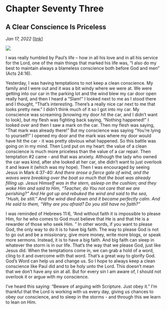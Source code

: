 # Chapter Seventy Three
## A Clear Conscience Is Priceless
*Jan 17, 2022*
[[link](https://nccf.church/Blog.aspx?BlogID=217)] 

![](images/217.jpg)

I was really humbled by Paul’s life – how in all his love and in all his service for the Lord, one of the main things that marked his life was, “I also do my best to maintain always a blameless conscience both before God and men” (Acts 24:16).

Yesterday, I was having temptations to not keep a clean conscience. My family and I were out and it was a bit windy where we were at. We were getting into our car in the parking lot and the wind blew my car door open really hard, and then I heard a “Slam!” I looked next to me as I stood there and I thought, “That’s interesting. There’s a really nice car next to me that looks pretty new.” I didn’t think much of it so I got into my car. My conscience was screaming (knowing my door hit the car, and I didn’t want to look), but my flesh was fighting back saying, “Nothing happened!” I looked over and then I saw a mark on the car. Then my flesh was saying, “That mark was already there!” But my conscience was saying “You’re lying to yourself!” I opened my door and the mark was where my door would have hit the car - it was pretty obvious what happened. So this battle was going on in my mind. Then Lord put on my heart: the value of a clean conscience is much more priceless than the value of a car repair. Then temptation #2 came - and that was anxiety. Although the lady who owned the car was kind, after she looked at her car, she didn’t want to just overlook it and leave it (which was my hope). Then I was encouraged by seeing Jesus in Mark 4:37-40: *And there arose a fierce gale of wind, and the waves were breaking over the boat so much that the boat was already filling up. Jesus Himself was in the stern, asleep on the cushion; and they woke Him and said to Him, “Teacher, do You not care that we are perishing?” And He got up and rebuked the wind and said to the sea, “Hush, be still.” And the wind died down and it became perfectly calm. And He said to them, “Why are you afraid? Do you still have no faith?”*

I was reminded of Hebrews 11:6, “And without faith it is impossible to please Him, for he who comes to God must believe that He is and that He is a rewarder of those who seek Him. ” In other words, if you want to please God, the only way to do it is to have big faith. The way to please God is not to go out and be a missionary, give more money, write more blogs, or speak more sermons. Instead, it is to have a big faith. And big faith can sleep in whatever the storm is in our life. That’s the way that we please God, just like Jesus did. When the temptations come in, we can grab a hold of a word, cling to it and overcome with that word. That’s a great way to glorify God. God’s Word can help us and change us. So I hope to always keep a clean conscience like Paul did and to be holy unto the Lord. This doesn’t mean that we don’t have any sin at all. But for every sin I am aware of, I should not overlook it or argue with my conscience.

I’ve heard this saying: “Beware of arguing with Scripture. Just obey it.” I’m thankful that the Lord is working with us every day, giving us chances to obey our conscience, and to sleep in the storms - and through this we learn to lean on Him.
